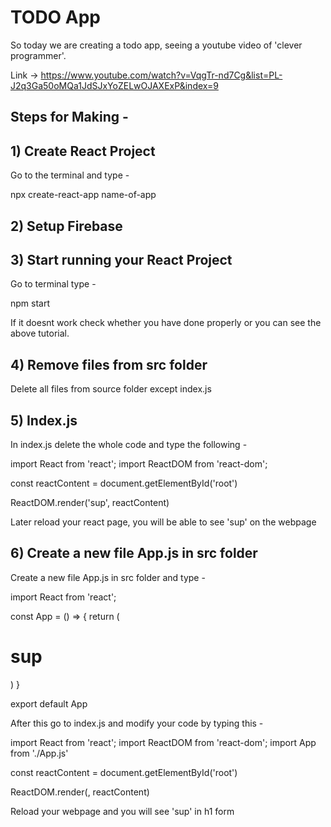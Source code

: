 # TODO App

So today we are creating a todo app, seeing a youtube video of 'clever programmer'. 

Link -> https://www.youtube.com/watch?v=VqgTr-nd7Cg&list=PL-J2q3Ga50oMQa1JdSJxYoZELwOJAXExP&index=9

## Steps for Making -

## 1) Create React Project

Go to the terminal and type -

   npx create-react-app name-of-app

## 2) Setup Firebase
## 3) Start running your React Project

Go to terminal type - 

npm start

If it doesnt work check whether you have done properly or you can see the above tutorial.

## 4) Remove files from src folder

Delete all files from source folder except index.js

## 5) Index.js

In index.js delete the whole code and type the following - 

import React from 'react';
import ReactDOM from 'react-dom';

const reactContent = document.getElementById('root')

ReactDOM.render('sup', reactContent)

Later reload your react page, you will be able to see 'sup' on the webpage 

## 6) Create a new file App.js in src folder

Create a new file App.js in src folder and type - 

import React from 'react';

const App = () => {
    return (
        <h1>sup</h1>
    )
}

export default App

After this go to index.js and modify your code by typing this - 

import React from 'react';
import ReactDOM from 'react-dom';
import App from './App.js'

const reactContent = document.getElementById('root')

ReactDOM.render(<App/>, reactContent)

Reload your webpage and you will see 'sup' in h1 form 

